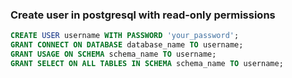 ### Create user in postgresql with read-only permissions

```sql
CREATE USER username WITH PASSWORD 'your_password';
GRANT CONNECT ON DATABASE database_name TO username;
GRANT USAGE ON SCHEMA schema_name TO username;
GRANT SELECT ON ALL TABLES IN SCHEMA schema_name TO username;
```
